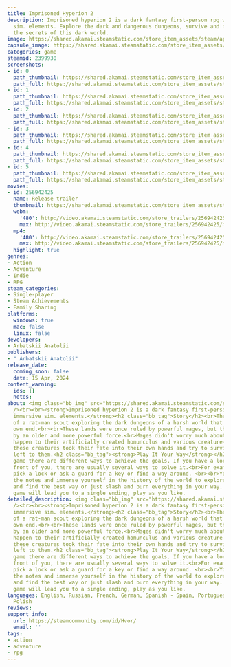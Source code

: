 ```yaml
---
title: Imprisoned Hyperion 2
description: Imprisoned hyperion 2 is a dark fantasy first-person rpg with immersive
  sim. elements. Explore the dark and dangerous dungeons, survive and fight to learn
  the secrets of this dark world.
image: https://shared.akamai.steamstatic.com/store_item_assets/steam/apps/2399930/header.jpg?t=1726762013
capsule_image: https://shared.akamai.steamstatic.com/store_item_assets/steam/apps/2399930/capsule_231x87.jpg?t=1726762013
categories: game
steamid: 2399930
screenshots:
- id: 0
  path_thumbnail: https://shared.akamai.steamstatic.com/store_item_assets/steam/apps/2399930/ss_974efe6dc53ef5f4f710ddd42a3af921464598d2.600x338.jpg?t=1726762013
  path_full: https://shared.akamai.steamstatic.com/store_item_assets/steam/apps/2399930/ss_974efe6dc53ef5f4f710ddd42a3af921464598d2.1920x1080.jpg?t=1726762013
- id: 1
  path_thumbnail: https://shared.akamai.steamstatic.com/store_item_assets/steam/apps/2399930/ss_495935a70160b5bd5970730b8b009671d8de974b.600x338.jpg?t=1726762013
  path_full: https://shared.akamai.steamstatic.com/store_item_assets/steam/apps/2399930/ss_495935a70160b5bd5970730b8b009671d8de974b.1920x1080.jpg?t=1726762013
- id: 2
  path_thumbnail: https://shared.akamai.steamstatic.com/store_item_assets/steam/apps/2399930/ss_4177afdbb9100c4f07abeec505f4dcff1256721a.600x338.jpg?t=1726762013
  path_full: https://shared.akamai.steamstatic.com/store_item_assets/steam/apps/2399930/ss_4177afdbb9100c4f07abeec505f4dcff1256721a.1920x1080.jpg?t=1726762013
- id: 3
  path_thumbnail: https://shared.akamai.steamstatic.com/store_item_assets/steam/apps/2399930/ss_51ea0f8856e4ca30e3d1a906178de725d999f51a.600x338.jpg?t=1726762013
  path_full: https://shared.akamai.steamstatic.com/store_item_assets/steam/apps/2399930/ss_51ea0f8856e4ca30e3d1a906178de725d999f51a.1920x1080.jpg?t=1726762013
- id: 4
  path_thumbnail: https://shared.akamai.steamstatic.com/store_item_assets/steam/apps/2399930/ss_b0652ac447f954730d4485a16a453c1ffd3d830d.600x338.jpg?t=1726762013
  path_full: https://shared.akamai.steamstatic.com/store_item_assets/steam/apps/2399930/ss_b0652ac447f954730d4485a16a453c1ffd3d830d.1920x1080.jpg?t=1726762013
- id: 5
  path_thumbnail: https://shared.akamai.steamstatic.com/store_item_assets/steam/apps/2399930/ss_088152a9e9204c0e84fb0e960f1e922a4cfb42b9.600x338.jpg?t=1726762013
  path_full: https://shared.akamai.steamstatic.com/store_item_assets/steam/apps/2399930/ss_088152a9e9204c0e84fb0e960f1e922a4cfb42b9.1920x1080.jpg?t=1726762013
movies:
- id: 256942425
  name: Release trailer
  thumbnail: https://shared.akamai.steamstatic.com/store_item_assets/steam/apps/256942425/movie.293x165.jpg?t=1708605682
  webm:
    '480': http://video.akamai.steamstatic.com/store_trailers/256942425/movie480_vp9.webm?t=1708605682
    max: http://video.akamai.steamstatic.com/store_trailers/256942425/movie_max_vp9.webm?t=1708605682
  mp4:
    '480': http://video.akamai.steamstatic.com/store_trailers/256942425/movie480.mp4?t=1708605682
    max: http://video.akamai.steamstatic.com/store_trailers/256942425/movie_max.mp4?t=1708605682
  highlight: true
genres:
- Action
- Adventure
- Indie
- RPG
steam_categories:
- Single-player
- Steam Achievements
- Family Sharing
platforms:
  windows: true
  mac: false
  linux: false
developers:
- Arbatskii Anatolii
publishers:
- " Arbatskii Anatolii"
release_date:
  coming_soon: false
  date: 15 Apr, 2024
content_warning:
  ids: []
  notes:
about: <img class="bb_img" src="https://shared.akamai.steamstatic.com/store_item_assets/steam/apps/2399930/extras/SteamAbout.png?t=1726762013"
  /><br><br><strong>Imprisoned hyperion 2 is a dark fantasy first-person rpg with
  immersive sim. elements.</strong><h2 class="bb_tag">Story</h2><br>The story tells
  of a rat-man scout exploring the dark dungeons of a harsh world that has seen its
  own end.<br><br>These lands were once ruled by powerful mages, but they were destroyed
  by an older and more powerful force.<br>Mages didn't worry much about what would
  happen to their artificially created homunculus and various creature-servants.<br>Abandoned,
  these creatures took their fate into their own hands and try to survive in the world
  left to them.<h2 class="bb_tag"><strong>Play It Your Way</strong></h2><br>In the
  game there are different ways to achieve the goals. If you have a locked door in
  front of you, there are usually several ways to solve it.<br>For example, you can
  pick a lock or ask a guard for a key or find a way around. <br><br>You can read
  the notes and immerse yourself in the history of the world to explore locations
  and find the best way or just slash and burn everything in your way. <br> <br>The
  game will lead you to a single ending, play as you like.
detailed_description: <img class="bb_img" src="https://shared.akamai.steamstatic.com/store_item_assets/steam/apps/2399930/extras/SteamAbout.png?t=1726762013"
  /><br><br><strong>Imprisoned hyperion 2 is a dark fantasy first-person rpg with
  immersive sim. elements.</strong><h2 class="bb_tag">Story</h2><br>The story tells
  of a rat-man scout exploring the dark dungeons of a harsh world that has seen its
  own end.<br><br>These lands were once ruled by powerful mages, but they were destroyed
  by an older and more powerful force.<br>Mages didn't worry much about what would
  happen to their artificially created homunculus and various creature-servants.<br>Abandoned,
  these creatures took their fate into their own hands and try to survive in the world
  left to them.<h2 class="bb_tag"><strong>Play It Your Way</strong></h2><br>In the
  game there are different ways to achieve the goals. If you have a locked door in
  front of you, there are usually several ways to solve it.<br>For example, you can
  pick a lock or ask a guard for a key or find a way around. <br><br>You can read
  the notes and immerse yourself in the history of the world to explore locations
  and find the best way or just slash and burn everything in your way. <br> <br>The
  game will lead you to a single ending, play as you like.
languages: English, Russian, French, German, Spanish - Spain, Portuguese - Brazil,
  Polish
reviews:
support_info:
  url: https://steamcommunity.com/id/Hvor/
  email: ''
tags:
- action
- adventure
- rpg
---
```


